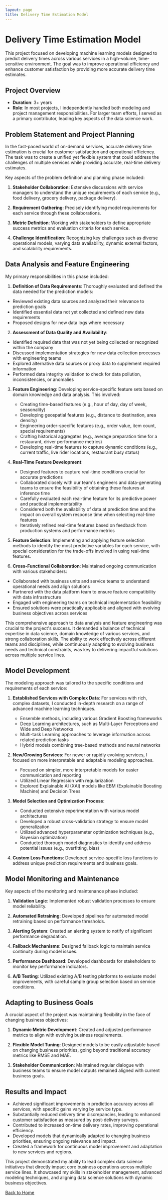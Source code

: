 ```yaml
---
layout: page
title: Delivery Time Estimation Model
---
```


# Delivery Time Estimation Model

This project focused on developing machine learning models designed to predict delivery times across various services in a high-volume, time-sensitive environment. The goal was to improve operational efficiency and enhance customer satisfaction by providing more accurate delivery time estimates.

## Project Overview

- **Duration**: 3+ years
- **Role**: In most projects, I independently handled both modeling and project management responsibilities. For larger team efforts, I served as a primary contributor, leading key aspects of the data science work.

## Problem Statement and Project Planning

In the fast-paced world of on-demand services, accurate delivery time estimation is crucial for customer satisfaction and operational efficiency. The task was to create a unified yet flexible system that could address the challenges of multiple services while providing accurate, real-time delivery estimates.

Key aspects of the problem definition and planning phase included:


1. **Stakeholder Collaboration**: Extensive discussions with service managers to understand the unique requirements of each service (e.g., food delivery, grocery delivery, package delivery).

2. **Requirement Gathering**: Precisely identifying model requirements for each service through these collaborations.

3. **Metric Definition**: Working with stakeholders to define appropriate success metrics and evaluation criteria for each service.

4. **Challenge Identification**: Recognizing key challenges such as diverse operational models, varying data availability, dynamic external factors, and scalability requirements.

## Data Analysis and Feature Engineering

My primary responsibilities in this phase included:

1. **Definition of Data Requirements**: Thoroughly evaluated and defined the data needed for the prediction models:
- Reviewed existing data sources and analyzed their relevance to prediction goals
- Identified essential data not yet collected and defined new data requirements
- Proposed designs for new data logs where necessary

2. **Assessment of Data Quality and Availability**: 
- Identified required data that was not yet being collected or recognized within the company
- Discussed implementation strategies for new data collection processes with engineering teams
- Explored alternative data sources or proxy data to supplement required information
- Performed data integrity validation to check for data pollution, inconsistencies, or anomalies

3. **Feature Engineering**: Developing service-specific feature sets based on domain knowledge and data analysis. This involved:
   - Creating time-based features (e.g., hour of day, day of week, seasonality)
   - Developing geospatial features (e.g., distance to destination, area density)
   - Engineering order-specific features (e.g., order value, item count, special requirements)
   - Crafting historical aggregates (e.g., average preparation time for a restaurant, driver performance metrics)
   - Developing real-time features to capture dynamic conditions (e.g., current traffic, live rider locations, restaurant busy status)

4. **Real-Time Feature Development**: 
   - Designed features to capture real-time conditions crucial for accurate predictions
   - Collaborated closely with our team's engineers and data-generating teams to ensure the feasibility of obtaining these features at inference time
   - Carefully evaluated each real-time feature for its predictive power and practical implementability
   - Considered both the availability of data at prediction time and the impact on overall system response time when selecting real-time features
   - Iteratively refined real-time features based on feedback from production systems and performance metrics

5. **Feature Selection**: Implementing and applying feature selection methods to identify the most predictive variables for each service, with special consideration for the trade-offs involved in using real-time features.

6. **Cross-Functional Collaboration**: Maintained ongoing communication with various stakeholders:

- Collaborated with business units and service teams to understand operational needs and align solutions
- Partnered with the data platform team to ensure feature compatibility with data infrastructure
- Engaged with engineering teams on technical implementation feasibility
- Ensured solutions were practically applicable and aligned with evolving business objectives across services

This comprehensive approach to data analysis and feature engineering was crucial to the project's success. It demanded a balance of technical expertise in data science, domain knowledge of various services, and strong collaboration skills. The ability to work effectively across different teams and disciplines, while continuously adapting to evolving business needs and technical constraints, was key to delivering impactful solutions across multiple service lines.

## Model Development

The modeling approach was tailored to the specific conditions and requirements of each service:

1. **Established Services with Complex Data**: For services with rich, complex datasets, I conducted in-depth research on a range of advanced machine learning techniques.
   - Ensemble methods, including various Gradient Boosting frameworks
   - Deep Learning architectures, such as Multi-Layer Perceptrons and Wide and Deep Networks
   - Multi-task Learning approaches to leverage information across related prediction tasks
   - Hybrid models combining tree-based methods and neural networks

2. **New/Growing Services**: For newer or rapidly evolving services, I focused on more interpretable and adaptable modeling approaches.
   - Focused on simpler, more interpretable models for easier communication and reporting
   - Utilized Linear Regression with regularization
   - Explored Explainable AI (XAI) models like EBM (Explainable Boosting Machine) and Decision Trees

3. **Model Selection and Optimization Process**: 
   - Conducted extensive experimentation with various model architectures
   - Developed a robust cross-validation strategy to ensure model generalization
   - Utilized advanced hyperparameter optimization techniques (e.g., Bayesian optimization)
   - Conducted thorough model diagnostics to identify and address potential issues (e.g., overfitting, bias)

4. **Custom Loss Functions**: Developed service-specific loss functions to address unique prediction requirements and business goals.

## Model Monitoring and Maintenance

Key aspects of the monitoring and maintenance phase included:

1. **Validation Logic**: Implemented robust validation processes to ensure model reliability.

2. **Automated Retraining**: Developed pipelines for automated model retraining based on performance thresholds.

3. **Alerting System**: Created an alerting system to notify of significant performance degradation.

4. **Fallback Mechanisms**: Designed fallback logic to maintain service continuity during model issues.

5. **Performance Dashboard**: Developed dashboards for stakeholders to monitor key performance indicators.

6. **A/B Testing**: Utilized existing A/B testing platforms to evaluate model improvements, with careful sample group selection based on service conditions.

## Adapting to Business Goals

A crucial aspect of the project was maintaining flexibility in the face of changing business objectives:

1. **Dynamic Metric Development**: Created and adjusted performance metrics to align with evolving business requirements.

2. **Flexible Model Tuning**: Designed models to be easily adjustable based on changing business priorities, going beyond traditional accuracy metrics like RMSE and MAE.

3. **Stakeholder Communication**: Maintained regular dialogue with business teams to ensure model outputs remained aligned with current business goals.

## Results and Impact

- Achieved significant improvements in prediction accuracy across all services, with specific gains varying by service type.
- Substantially reduced delivery time discrepancies, leading to enhanced customer satisfaction as measured by post-delivery surveys.
- Contributed to increased on-time delivery rates, improving operational efficiency.
- Developed models that dynamically adapted to changing business priorities, ensuring ongoing relevance and impact.
- Created a framework for continuous model improvement and adaptation to new services and regions.

This project demonstrated my ability to lead complex data science initiatives that directly impact core business operations across multiple service lines. It showcased my skills in stakeholder management, advanced modeling techniques, and aligning data science solutions with dynamic business objectives.

[Back to Home](../index.md)
